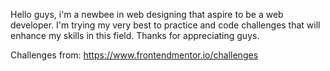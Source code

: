 Hello guys, i'm a newbee in web designing that aspire to be a web developer. I'm trying my very best to practice and code challenges that will enhance my skills in this field. Thanks for appreciating guys.

Challenges from: https://www.frontendmentor.io/challenges
